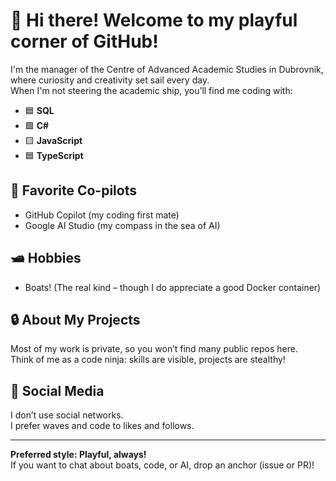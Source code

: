 # 👋 Hi there! Welcome to my playful corner of GitHub!

I'm the manager of the Centre of Advanced Academic Studies in Dubrovnik, where curiosity and creativity set sail every day.  
When I'm not steering the academic ship, you’ll find me coding with:

- 🟦 **SQL**
- 🟩 **C#**
- 🟨 **JavaScript**
- 🟦 **TypeScript**

## 🤖 Favorite Co-pilots

- GitHub Copilot (my coding first mate)
- Google AI Studio (my compass in the sea of AI)

## 🛥️ Hobbies

- Boats! (The real kind – though I do appreciate a good Docker container)

## 🔒 About My Projects

Most of my work is private, so you won’t find many public repos here.  
Think of me as a code ninja: skills are visible, projects are stealthy!

## 🚫 Social Media

I don’t use social networks.  
I prefer waves and code to likes and follows.

---

**Preferred style: Playful, always!**  
If you want to chat about boats, code, or AI, drop an anchor (issue or PR)!
